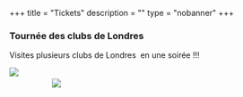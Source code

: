 +++
title = "Tickets"
description = ""
type = "nobanner"
+++

<section class="mbr-section mbr-section-hero mbr-section-full header2 mbr-parallax-background mbr-after-navbar" id="header2-1d" style="background-image: url(/images/London-pub-crawls.jpg);">
<div class="mbr-overlay" style="opacity: 0.6; background-color: rgb(0, 0, 0);">
</div>
<div class="mbr-table mbr-table-full">
<div class="mbr-table-cell">
<div class="container">
<div class="mbr-section row">
<div class="mbr-table-md-up">
<div class="mbr-table-cell col-md-5 content-size text-xs-center text-md-right">
<h3 class="mbr-section-title display-2">Tournée des clubs de Londres</h3>
<div class="mbr-section-text">
<p>Visites plusieurs clubs de Londres &nbsp;en une soirée !!!</p>
</div>
</div>
<div class="mbr-table-cell mbr-valign-top mbr-left-padding-md-up col-md-7 image-size" style="width: 65%;">
<div class="mbr-figure"><a href="https://nutspubcrawl.com"><img src="/images/original-1400x1225.png"></a></div>
</div>
</div>
</div>
</div>
</div>
</section>
	<div>
	<div class="row">
	  <div class="col-md-6"><a href="https://nutspubcrawl.com"><img src="/images/moneyback.jpg" style="margin-left: 2cm; margin-top: 0.1cm; margin-bottom: 0.5cm; margin-right: 2cm;"></a></div>
	  <div class="col-md-6"><div>
	<br/>
	        <center><script src="https://assets.ticketinghub.com/checkout.js" data-channel="f0c1b56f-ddc4-496f-b994-3ee449980e0c" data-endpoint="https://api.ticketinghub.com" data-layout="embed" data-landing="tickets" data-event-period="7" data-fields="name,email,telephone" data-color="#314770" data-button-label="BOOK NOW" data-discounts="1" data-free="0" data-avs="0" data-subscribe="1"></script></center>
	        </div></div>
	</div>
